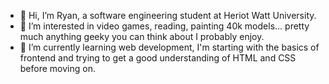 - 👋 Hi, I’m Ryan, a software engineering student at Heriot Watt University.
- 👀 I’m interested in video games, reading, painting 40k models... pretty much anything geeky you can think about I probably enjoy.
- 🌱 I’m currently learning web development, I'm starting with the basics of frontend and trying to get a good understanding of HTML and CSS before moving on.

<!---
Ando96/Ando96 is a ✨ special ✨ repository because its `README.md` (this file) appears on your GitHub profile.
You can click the Preview link to take a look at your changes.
--->
